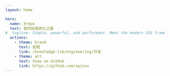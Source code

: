 ```yaml
---
layout: home

hero:
  name: Xrepo
  text: 我的前端进化之路
#  tagline: Simple, powerful, and performant. Meet the modern SSG framework you've always wanted.
  actions:
    - theme: brand
      text: 启程
      link: /knowledge-lib/engineering/开发
    - theme: alt
      text: View on GitHub
      link: https://github.com/xpinus
---
```


